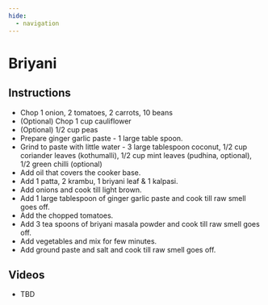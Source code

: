 ```yaml
---
hide:
  - navigation
---
```

# Briyani

## Instructions
- Chop 1 onion, 2 tomatoes, 2 carrots, 10 beans
- (Optional) Chop 1 cup cauliflower
- (Optional) 1/2 cup peas
- Prepare ginger garlic paste - 1 large table spoon.
- Grind to paste with little water - 3 large tablespoon coconut, 1/2 cup coriander leaves (kothumalli), 1/2 cup mint leaves (pudhina, optional), 1/2 green chilli (optional)
- Add oil that covers the cooker base.
- Add 1 patta, 2 krambu, 1 briyani leaf & 1 kalpasi.
- Add onions and cook till light brown.
- Add 1 large tablespoon of ginger garlic paste and cook till raw smell goes off.
- Add the chopped tomatoes.
- Add 3 tea spoons of briyani masala powder and cook till raw smell goes off.
- Add vegetables and mix for few minutes.
- Add ground paste and salt and cook till raw smell goes off.

## Videos
- TBD